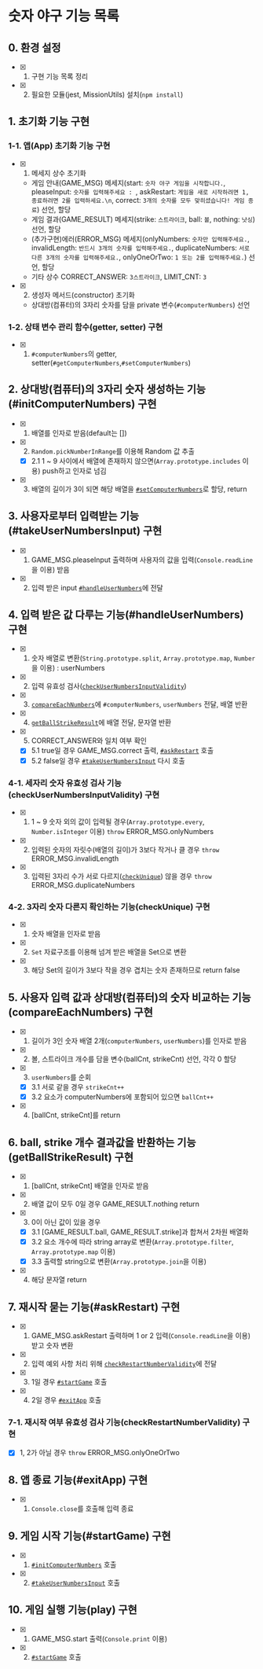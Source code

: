 # 숫자 야구 기능 목록

## 0. 환경 설정

- [x] 1. 구현 기능 목록 정리
- [x] 2. 필요한 모듈(jest, MissionUtils) 설치(`npm install`)

## 1. 초기화 기능 구현

### 1-1. 앱(App) 초기화 기능 구현

- [x] 1. 메세지 상수 초기화

  - 게임 안내(GAME_MSG) 메세지(start: `숫자 야구 게임을 시작합니다.`, pleaseInput: `숫자를 입력해주세요 : `, askRestart: `게임을 새로 시작하려면 1, 종료하려면 2를 입력하세요.\n`, correct: `3개의 숫자를 모두 맞히셨습니다! 게임 종료`) 선언, 할당
  - 게임 결과(GAME_RESULT) 메세지(strike: `스트라이크`, ball: `볼`, nothing: `낫싱`) 선언, 할당
  - (추가구현)에러(ERROR_MSG) 메세지(onlyNumbers: `숫자만 입력해주세요.`, invalidLength: `반드시 3개의 숫자를 입력해주세요.`, duplicateNumbers: `서로 다른 3개의 숫자를 입력해주세요.`, onlyOneOrTwo: `1 또는 2를 입력해주세요.`) 선언, 할당
  - 기타 상수 CORRECT_ANSWER: `3스트라이크`, LIMIT_CNT: `3`

- [x] 2. 생성자 메서드(constructor) 초기화
  - 상대방(컴퓨터)의 3자리 숫자를 담을 private 변수(`#computerNumbers`) 선언

### 1-2. 상태 변수 관리 함수(getter, setter) 구현

- [x] 1. `#computerNumbers`의 getter, setter(`#getComputerNumbers`,`#setComputerNumbers`)

## 2. 상대방(컴퓨터)의 3자리 숫자 생성하는 기능(#initComputerNumbers) 구현

- [x] 1. 배열를 인자로 받음(default는 [])
- [x] 2. `Random.pickNumberInRange`를 이용해 Random 값 추출
  - [x] 2.1 1 ~ 9 사이에서 배열에 존재하지 않으면(`Array.prototype.includes` 이용) push하고 인자로 넘김
- [x] 3. 배열의 길이가 3이 되면 해당 배열을 [`#setComputerNumbers`](#1-2-상태-변수-관리-함수getter-setter-구현)로 할당, return

## 3. 사용자로부터 입력받는 기능(#takeUserNumbersInput) 구현

- [x] 1. GAME_MSG.pleaseInput 출력하며 사용자의 값을 입력(`Console.readLine`을 이용) 받음
- [x] 2. 입력 받은 input [`#handleUserNumbers`](#4-입력-받은-값-다루는-기능handleusernumbers-구현)에 전달

## 4. 입력 받은 값 다루는 기능(#handleUserNumbers) 구현

- [x] 1. 숫자 배열로 변환(`String.prototype.split`, `Array.prototype.map`, `Number`을 이용) : userNumbers
- [x] 2. 입력 유효성 검사([`checkUserNumbersInputValidity`](#4-1-세자리-숫자-유효성-검사-기능checkusernumbersinputvalidity-구현))
- [x] 3. [`compareEachNumbers`](#5-사용자-입력-값과-상대방컴퓨터의-숫자-비교하는-기능compareeachnumbers-구현)에 `#computerNumbers`, `userNumbers` 전달, 배열 반환
- [x] 4. [`getBallStrikeResult`](#6-ball-strike-개수-결과값을-반환하는-기능getballstrikeresult-구현)에 배열 전달, 문자열 반환
- [x] 5. CORRECT_ANSWER와 일치 여부 확인
  - [x] 5.1 true일 경우 GAME_MSG.correct 출력, [`#askRestart`](#7-재시작-묻는-기능askrestart-구현) 호출
  - [x] 5.2 false일 경우 [`#takeUserNumbersInput`](#3-사용자로부터-입력받는-기능takeusernumbersinput-구현) 다시 호출

### 4-1. 세자리 숫자 유효성 검사 기능(checkUserNumbersInputValidity) 구현

- [x] 1. 1 ~ 9 숫자 외의 값이 입력될 경우(`Array.prototype.every`, `Number.isInteger` 이용) `throw` ERROR_MSG.onlyNumbers
- [x] 2. 입력된 숫자의 자릿수(배열의 길이)가 3보다 작거나 클 경우 `throw` ERROR_MSG.invalidLength
- [x] 3. 입력된 3자리 수가 서로 다르지([`checkUnique`](#4-2-3자리-숫자-다른지-확인하는-기능checkunique-구현)) 않을 경우 `throw` ERROR_MSG.duplicateNumbers

### 4-2. 3자리 숫자 다른지 확인하는 기능(checkUnique) 구현

- [x] 1. 숫자 배열을 인자로 받음
- [x] 2. `Set` 자료구조를 이용해 넘겨 받은 배열을 Set으로 변환
- [x] 3. 해당 Set의 길이가 3보다 작을 경우 겹치는 숫자 존재하므로 return false

## 5. 사용자 입력 값과 상대방(컴퓨터)의 숫자 비교하는 기능(compareEachNumbers) 구현

- [x] 1. 길이가 3인 숫자 배열 2개(`computerNumbers`, `userNumbers`)를 인자로 받음
- [x] 2. 볼, 스트라이크 개수를 담을 변수(ballCnt, strikeCnt) 선언, 각각 0 할당
- [x] 3. `userNumbers`를 순회
  - [x] 3.1 서로 같을 경우 `strikeCnt++`
  - [x] 3.2 요소가 computerNumbers에 포함되어 있으면 `ballCnt++`
- [x] 4. [ballCnt, strikeCnt]를 return

## 6. ball, strike 개수 결과값을 반환하는 기능(getBallStrikeResult) 구현

- [x] 1. [ballCnt, strikeCnt] 배열을 인자로 받음
- [x] 2. 배열 값이 모두 0일 경우 GAME_RESULT.nothing return
- [x] 3. 0이 아닌 값이 있을 경우
  - [x] 3.1 [GAME_RESULT.ball, GAME_RESULT.strike]과 합쳐서 2차원 배열화
  - [x] 3.2 요소 개수에 따라 string array로 변환(`Array.prototype.filter`, `Array.prototype.map` 이용)
  - [x] 3.3 출력할 string으로 변환(`Array.prototype.join`을 이용)
- [x] 4. 해당 문자열 return

## 7. 재시작 묻는 기능(#askRestart) 구현

- [x] 1. GAME_MSG.askRestart 출력하며 1 or 2 입력(`Console.readLine`을 이용) 받고 숫자 변환
- [x] 2. 입력 예외 사항 처리 위해 [`checkRestartNumberValidity`](#7-1-재시작-여부-유효성-검사-기능checkrestartnumbervalidity-구현)에 전달
- [x] 3. 1일 경우 [`#startGame`](#9-게임-시작-기능startgame-구현) 호출
- [x] 4. 2일 경우 [`#exitApp`](#8-앱-종료-기능exitapp-구현) 호출

### 7-1. 재시작 여부 유효성 검사 기능(checkRestartNumberValidity) 구현

- [x] 1, 2가 아닐 경우 `throw` ERROR_MSG.onlyOneOrTwo

## 8. 앱 종료 기능(#exitApp) 구현

- [x] 1. `Console.close`를 호출해 입력 종료

## 9. 게임 시작 기능(#startGame) 구현

- [x] 1. [`#initComputerNumbers`](#2-상대방컴퓨터의-3자리-숫자-생성하는-기능initcomputernumbers-구현) 호출
- [x] 2. [`#takeUserNumbersInput`](#3-사용자로부터-입력받는-기능takeusernumbersinput-구현) 호출

## 10. 게임 실행 기능(play) 구현

- [x] 1. GAME_MSG.start 출력(`Console.print` 이용)
- [x] 2. [`#startGame`](#9-게임-시작-기능startgame-구현) 호출
